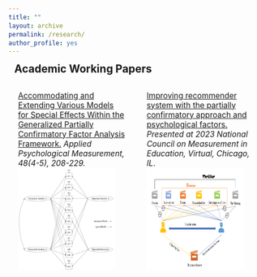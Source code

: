 ```yaml
---
title: ""
layout: archive
permalink: /research/
author_profile: yes
---
```


<style>
.thumbnail {
    background-color: black;
    height: 200px;
    display: inline-block;
    background-size: cover;
    background-position: center;
    background-repeat: no-repeat;
}
</style>

<style>
.thumbnail1 {
    background-color: black;
    height: 228px;
    display: inline-block;
    background-size: cover;
    background-position: center;
    background-repeat: no-repeat;
}
</style>

<style>
.thumbnail2 {
    background-color: black;
    height: 254px;
    display: inline-block;
    background-size: cover;
    background-position: center;
    background-repeat: no-repeat;
}
</style>

<style>
.thumbnail3 {
    background-color: black;
    height: 180px;
    display: inline-block;
    background-size: cover;
    background-position: center;
    background-repeat: no-repeat;
}
</style>

<style>
    h2, p {
       margin: 0.55em;
    }
</style>

<style>
.card {
  margin-bottom: 0.25em;
  padding: 0.75em;
}
</style>

<style>
.cards {
  max-width: 100%;
  margin: 0 auto;
  display: grid;
  grid-gap: 0.25em;
}
</style>

<style>
@media (min-width: 700px) {
  .cards { grid-template-columns: repeat(2, 1fr); }
}
</style>



<h2>Academic Working Papers</h2>

<div class="cards">
<div class="card">
<p style="font-size: 11.5pt; text-align: left; margin-bottom: 0.5em;"><a href="https://yifanzhang.top/research/gpcfa">Accommodating and Extending Various Models for Special Effects Within the Generalized Partially Confirmatory Factor Analysis Framework.</a> <i> Applied Psychological Measurement, 48(4-5), 208-229.</i><a href="https://yifanzhang.top/research/gpcfa"><img src="/images/research/general_accommodation.png" class="thumbnail" style="width: 90%;"></a></p></div>

<div class="card">
<p style="font-size: 11.5pt; text-align: left; margin-bottom: 0.5em;"><a href="https://yifanzhang.top/research/recommendersystem">Improving recommender system with the partially
confirmatory approach and psychological factors.</a><i> Presented at 2023 National Council on Measurement in Education, Virtual, Chicago, IL</i>. <a href="https://yifanzhang.top/research/recommendersystem"><img src="/images/research/recommender_system.png" class="thumbnail" style="width: 90%;"></a></p></div>
</div>



